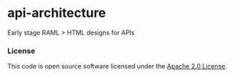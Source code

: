 
# api-architecture

Early stage RAML > HTML designs for APIs

### License

This code is open source software licensed under the [Apache 2.0 License]("http://www.apache.org/licenses/LICENSE-2.0.html").
